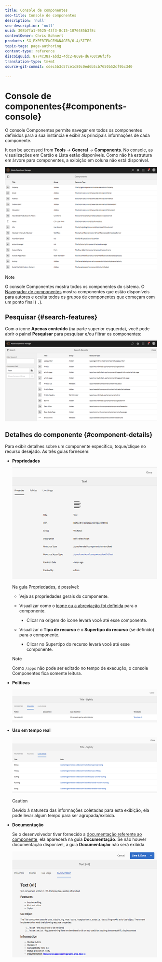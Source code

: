 ```yaml
---
title: Console de componentes
seo-title: Console de componentes
description: 'null'
seo-description: 'null'
uuid: 308b7fa1-9525-43f3-8c15-1076485b3f8c
contentOwner: Chris Bohnert
products: SG_EXPERIENCEMANAGER/6.4/SITES
topic-tags: page-authoring
content-type: reference
discoiquuid: 8774c38a-abd2-4dc2-868e-d6760c96f3f6
translation-type: tm+mt
source-git-commit: cdec5b3c57ce1c80c0ed6b5cb7650b52cf9bc340

---
```



# Console de componentes{#components-console}

O console Componentes permite navegar em todos os componentes definidos para a sua instância e exibir as principais informações de cada componente. 

It can be accessed from **Tools** -> **General** -> **Components**. No console, as visualizações em Cartão e Lista estão disponíveis. Como não há estrutura em árvore para componentes, a exibição em coluna não está disponível.

![chlimage_1-301](assets/chlimage_1-301.png)

>[!NOTE]
>
>O console Componentes mostra todos os componentes do sistema. O [Navegador de componentes](/help/sites-authoring/author-environment-tools.md#components-browser) mostra componentes que estão disponíveis para autores e oculta todos os grupos de componentes que começam com um ponto final ( `.`).

## Pesquisar {#search-features}

Com o ícone **Apenas conteúdo** (na parte superior esquerda), você pode abrir o painel **Pesquisar** para pesquisar e/ou filtrar os componentes: 

![chlimage_1-302](assets/chlimage_1-302.png)

## Detalhes do componente {#component-details}

Para exibir detalhes sobre um componente específico, toque/clique no recurso desejado. As três guias fornecem:

* **Propriedades**

   ![screen_shot_2018-03-27at165847](assets/screen_shot_2018-03-27at165847.png)

   Na guia Propriedades, é possível:

   * Veja as propriedades gerais do componente.
   * Visualizar como o [ícone ou a abreviação foi definida](/help/sites-developing/components-basics.md#component-icon-in-touch-ui) para o componente.

      * Clicar na origem do ícone levará você até esse componente.
   * Visualizar o **Tipo de recurso** e o **Supertipo do recurso** (se definido) para o componente.

      * Clicar no Supertipo do recurso levará você até esse componente.
   >[!NOTE]
   >
   >Como `/apps` não pode ser editado no tempo de execução, o console Componentes fica somente leitura.

* **Políticas**

   ![chlimage_1-303](assets/chlimage_1-303.png)

* **Uso em tempo real**

   ![chlimage_1-304](assets/chlimage_1-304.png)

   >[!CAUTION]
   >
   >Devido à natureza das informações coletadas para esta exibição, ela pode levar algum tempo para ser agrupada/exibida. 

* **Documentação**

   Se o desenvolvedor tiver fornecido a [documentação referente ao componente](/help/sites-developing/developing-components.md#documenting-your-component), ela aparecerá na guia **Documentação**. Se não houver documentação disponível, a guia **Documentação** não será exibida.

   ![chlimage_1-305](assets/chlimage_1-305.png)

